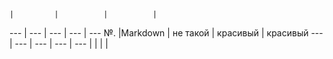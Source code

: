     |         |          |          | 
--- | ---     | ---      | ---      | ---
№.  |Markdown | не такой | красивый | красивый
--- | ---     | ---      | ---      | ---
    |         |          |          |
